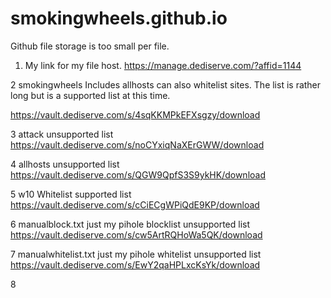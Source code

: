 # smokingwheels.github.io

Github file storage is too small per file.

1. My link for my file host.
https://manage.dediserve.com/?affid=1144

2 smokingwheels
Includes allhosts can also whitelist sites.
The list is rather long but is a supported list at this time.

https://vault.dediserve.com/s/4sqKKMPkEFXsgzy/download

3 attack unsupported list
https://vault.dediserve.com/s/noCYxiqNaXErGWW/download

4 allhosts unsupported list
https://vault.dediserve.com/s/QGW9QpfS3S9ykHK/download

5 w10 Whitelist supported list
https://vault.dediserve.com/s/cCiECgWPiQdE9KP/download

6 manualblock.txt just my pihole blocklist unsupported list
https://vault.dediserve.com/s/cw5ArtRQHoWa5QK/download

7 manualwhitelist.txt just my pihole whitelist unsupported list
https://vault.dediserve.com/s/EwY2qaHPLxcKsYk/download

8 

